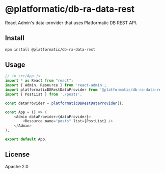 # @platformatic/db-ra-data-rest

React Admin's data-provider that uses Platformatic DB REST API.

## Install

```sh
npm install @platformatic/db-ra-data-rest
```

## Usage

```js
// in src/App.js
import * as React from "react";
import { Admin, Resource } from 'react-admin';
import platformaticDBRestDataProvider from '@platformatic/db-ra-data-rest';
import { PostList } from './posts';

const dataProvider = platformaticDBRestDataProvider();

const App = () => (
    <Admin dataProvider={dataProvider}>
        <Resource name="posts" list={PostList} />
    </Admin>
);

export default App;
```

## License

Apache 2.0
